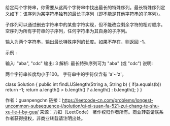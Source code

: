 给定两个字符串，你需要从这两个字符串中找出最长的特殊序列。最长特殊序列定义如下：该序列为某字符串独有的最长子序列（即不能是其他字符串的子序列）。

子序列可以通过删去字符串中的某些字符实现，但不能改变剩余字符的相对顺序。空序列为所有字符串的子序列，任何字符串为其自身的子序列。

输入为两个字符串，输出最长特殊序列的长度。如果不存在，则返回 -1。

示例 :

输入: "aba", "cdc"
输出: 3
解析: 最长特殊序列可为 "aba" (或 "cdc")
说明:

两个字符串长度均小于100。
字符串中的字符仅含有 'a'~'z'。


class Solution {
    public int findLUSlength(String a, String b) {
        if(a.equals(b))
            return -1;
        return a.length() > b.length() ? a.length() : b.length();
    }
}

作者：guanpengchn
链接：https://leetcode-cn.com/problems/longest-uncommon-subsequence-i/solution/qi-xi-suan-fa-521-zui-chang-te-shu-xu-lie-i-by-gua/
来源：力扣（LeetCode）
著作权归作者所有。商业转载请联系作者获得授权，非商业转载请注明出处。